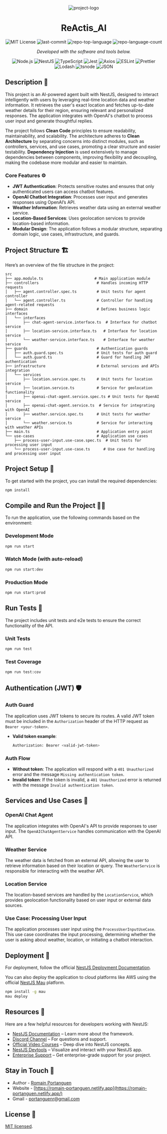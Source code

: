 <div align="center" style="width: 100%;">
  <img
    src="src/assets/reactis-banner.png"
    alt="project-logo"
    style="max-width: 100%; height: auto;"
  />
</div>
<h1 align="center">ReActis_AI</h1>
<p align="center">
  <img src="https://img.shields.io/badge/License-MIT-0184a4?style=plastic&logo=opensourceinitiative&logoColor=white" alt="MIT License">
  <img src="https://img.shields.io/github/last-commit/Romain-Portanguen/reactis_ai?style=plastic&logo=git&logoColor=white&color=0184a4" alt="last-commit">
  <img src="https://img.shields.io/github/languages/top/Romain-Portanguen/reactis_ai?style=plastic&color=0184a4" alt="repo-top-language">
  <img src="https://img.shields.io/github/languages/count/Romain-Portanguen/reactis_ai?style=plastic&color=0184a4" alt="repo-language-count">
</p>
<p align="center">
  <em>Developed with the software and tools below.</em>
</p>
<p align="center">
  <img src="https://img.shields.io/badge/Node.js-339933.svg?style=plastic&logo=Node.js&logoColor=white" alt="Node.js">
  <img src="https://img.shields.io/badge/NestJS-E0234E.svg?style=plastic&logo=NestJS&logoColor=white" alt="NestJS">
  <img src="https://img.shields.io/badge/TypeScript-3178C6.svg?style=plastic&logo=TypeScript&logoColor=white" alt="TypeScript">
  <img src="https://img.shields.io/badge/Jest-C21325.svg?style=plastic&logo=Jest&logoColor=white" alt="Jest">
  <img src="https://img.shields.io/badge/Axios-5A29E4.svg?style=plastic&logo=Axios&logoColor=white" alt="Axios">
  <img src="https://img.shields.io/badge/ESLint-4B32C3.svg?style=plastic&logo=ESLint&logoColor=white" alt="ESLint">
  <img src="https://img.shields.io/badge/Prettier-F7B93E.svg?style=plastic&logo=Prettier&logoColor=black" alt="Prettier">
  <img src="https://img.shields.io/badge/Lodash-3492FF.svg?style=plastic&logo=Lodash&logoColor=white" alt="Lodash">
  <img src="https://img.shields.io/badge/tsnode-3178C6.svg?style=plastic&logo=ts-node&logoColor=white" alt="tsnode">
  <img src="https://img.shields.io/badge/JSON-000000.svg?style=plastic&logo=JSON&logoColor=white" alt="JSON">
</p>

## Description 📑

This project is an AI-powered agent built with NestJS, designed to interact intelligently with users by leveraging real-time location data and weather information. It retrieves the user's exact location and fetches up-to-date weather details for their region, ensuring relevant and personalized responses. The application integrates with OpenAI's chatbot to process user input and generate thoughtful replies.

The project follows **Clean Code** principles to ensure readability, maintainability, and scalability. The architecture adheres to **Clean Architecture** by separating concerns into distinct modules, such as controllers, services, and use cases, promoting a clear structure and easier testability. **Dependency Injection** is used extensively to manage dependencies between components, improving flexibility and decoupling, making the codebase more modular and easier to maintain.

### Core Features ⚙️

- **JWT Authentication**: Protects sensitive routes and ensures that only authenticated users can access chatbot features.
- **OpenAI Chatbot Integration**: Processes user input and generates responses using OpenAI’s API.
- **Weather Information**: Retrieves weather data using an external weather service.
- **Location-Based Services**: Uses geolocation services to provide location-based information.
- **Modular Design**: The application follows a modular structure, separating domain logic, use cases, infrastructure, and guards.

## Project Structure 🏗️

Here’s an overview of the file structure in the project:

```
src
├── app.module.ts                       # Main application module
├── controllers                          # Handles incoming HTTP requests
│   ├── agent.controller.spec.ts         # Unit tests for agent controller
│   └── agent.controller.ts              # Controller for handling agent-related requests
├── domain                               # Defines business logic interfaces
│   └── interfaces
│       ├── chat-agent-service.interface.ts  # Interface for chatbot service
│       ├── location-service.interface.ts   # Interface for location service
│       └── weather-service.interface.ts    # Interface for weather service
├── guards                               # Authentication guards
│   ├── auth.guard.spec.ts               # Unit tests for auth guard
│   └── auth.guard.ts                    # Guard for handling JWT authentication
├── infrastructure                       # External services and APIs integration
│   └── services
│       ├── location.service.spec.ts     # Unit tests for location service
│       ├── location.service.ts          # Service for geolocation functionality
│       ├── openai-chat-agent.service.spec.ts # Unit tests for OpenAI service
│       ├── openai-chat-agent.service.ts  # Service for integrating with OpenAI
│       ├── weather.service.spec.ts      # Unit tests for weather service
│       └── weather.service.ts           # Service for interacting with weather APIs
├── main.ts                              # Application entry point
└── use-cases                            # Application use cases
    ├── process-user-input.use-case.spec.ts  # Unit tests for processing user input
    └── process-user-input.use-case.ts      # Use case for handling and processing user input
```

## Project Setup 🔧

To get started with the project, you can install the required dependencies:

```bash
npm install
```

## Compile and Run the Project 🏃🏻

To run the application, use the following commands based on the environment:

### Development Mode

```bash
npm run start
```

### Watch Mode (with auto-reload)

```bash
npm run start:dev
```

### Production Mode

```bash
npm run start:prod
```

## Run Tests 🧪

The project includes unit tests and e2e tests to ensure the correct functionality of the API.

### Unit Tests

```bash
npm run test
```

### Test Coverage

```bash
npm run test:cov
```

## Authentication (JWT) 🛡️

### Auth Guard

The application uses JWT tokens to secure its routes. A valid JWT token must be included in the `Authorization` header of the HTTP request as `Bearer <your-token>`.

- **Valid token example**:

  ```bash
  Authorization: Bearer <valid-jwt-token>
  ```

### Auth Flow

- **Without token**: The application will respond with a `401 Unauthorized` error and the message `Missing authentication token`.
- **Invalid token**: If the token is invalid, a `401 Unauthorized` error is returned with the message `Invalid authentication token`.

## Services and Use Cases 🚚

### OpenAI Chat Agent

The application integrates with OpenAI's API to provide responses to user input. The `OpenAIChatAgentService` handles communication with the OpenAI API.

### Weather Service

The weather data is fetched from an external API, allowing the user to retrieve information based on their location or query. The `WeatherService` is responsible for interacting with the weather API.

### Location Service

The location-based services are handled by the `LocationService`, which provides geolocation functionality based on user input or external data sources.

### Use Case: Processing User Input

The application processes user input using the `ProcessUserInputUseCase`. This use case coordinates the input processing, determining whether the user is asking about weather, location, or initiating a chatbot interaction.

## Deployment 🚀

For deployment, follow the official [NestJS Deployment Documentation](https://docs.nestjs.com/deployment).

You can also deploy the application to cloud platforms like AWS using the official [NestJS Mau](https://mau.nestjs.com) platform.

```bash
npm install -g mau
mau deploy
```

## Resources 📖

Here are a few helpful resources for developers working with NestJS:

- [NestJS Documentation](https://docs.nestjs.com) – Learn more about the framework.
- [Discord Channel](https://discord.gg/G7Qnnhy) – For questions and support.
- [Official Video Courses](https://courses.nestjs.com/) – Deep dive into NestJS concepts.
- [NestJS Devtools](https://devtools.nestjs.com) – Visualize and interact with your NestJS app.
- [Enterprise Support](https://enterprise.nestjs.com) – Get enterprise-grade support for your project.

## Stay in Touch 💬

- Author - [Romain Portanguen](https://www.linkedin.com/in/romain-portanguen/)
- Website - [https://romain-portanguen.netlify.app](https://romain-portanguen.netlify.app/)
- Gmail - [portanguenr@gmail.com](https://mail.google.com/mail/u/0/?fs=1&tf=cm&source=mailto&to=portanguenr@gmail.com)

## License 🪪

[MIT licensed](https://github.com/nestjs/nest/blob/master/LICENSE).
